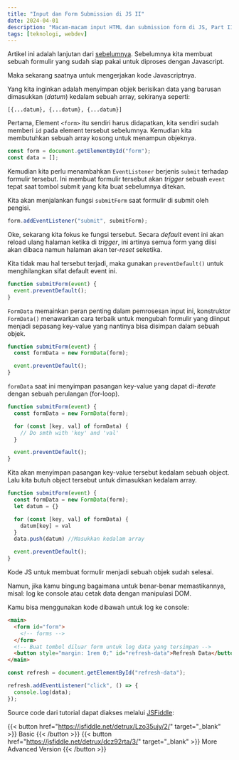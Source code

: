 ```yaml
---
title: "Input dan Form Submission di JS II"
date: 2024-04-01
description: "Macam-macam input HTML dan submission form di JS, Part II"
tags: [teknologi, webdev]
---
```


Artikel ini adalah lanjutan dari [sebelumnya](../01-04-2024-input-dan-form-submission-js-i/). Sebelumnya kita membuat sebuah formulir yang sudah siap pakai untuk diproses dengan Javascript.

Maka sekarang saatnya untuk mengerjakan kode Javascriptnya.

Yang kita inginkan adalah menyimpan objek berisikan data yang barusan dimasukkan (*datum*) kedalam sebuah array, sekiranya seperti:

```plain
[{...datum}, {...datum}, {...datum}]
```

Pertama, Element `<form>` itu sendiri harus didapatkan, kita sendiri sudah memberi `id` pada element tersebut sebelumnya. Kemudian kita membutuhkan sebuah array kosong untuk menampun objeknya.

```js
const form = document.getElementById("form");
const data = [];
```

Kemudian kita perlu menambahkan `EventListener` berjenis `submit` terhadap formulir tersebut. Ini membuat formulir tersebut akan *trigger* sebuah `event` tepat saat tombol submit yang kita buat sebelumnya ditekan.

Kita akan menjalankan fungsi `submitForm` saat formulir di submit oleh pengisi.

```js
form.addEventListener("submit", submitForm);
```

Oke, sekarang kita fokus ke fungsi tersebut. Secara *default* event ini akan reload ulang halaman ketika di *trigger*, ini artinya semua form yang diisi akan dibaca namun halaman akan ter-*reset* seketika.

Kita tidak mau hal tersebut terjadi, maka gunakan `preventDefault()` untuk menghilangkan sifat default event ini.

```js
function submitForm(event) {
  event.preventDefault();
}
```

`FormData` memainkan peran penting dalam pemrosesan input ini, konstruktor `FormData()` menawarkan cara terbaik untuk mengubah formulir yang diinput menjadi sepasang key-value yang nantinya bisa disimpan dalam sebuah objek.

```js
function submitForm(event) {
  const formData = new FormData(form);

  event.preventDefault();
}
```

`formData` saat ini menyimpan pasangan key-value yang dapat di-*iterate* dengan sebuah perulangan (for-loop).

```js
function submitForm(event) {
  const formData = new FormData(form);

  for (const [key, val] of formData) {
    // Do smth with 'key' and 'val'
  }

  event.preventDefault();
}
```

Kita akan menyimpan pasangan key-value tersebut kedalam sebuah object. Lalu kita butuh object tersebut untuk dimasukkan kedalam array.

```js
function submitForm(event) {
  const formData = new FormData(form);
  let datum = {}

  for (const [key, val] of formData) {
    datum[key] = val
  }
  data.push(datum) //Masukkan kedalam array

  event.preventDefault();
}
```

Kode JS untuk membuat formulir menjadi sebuah objek sudah selesai.

Namun, jika kamu bingung bagaimana untuk benar-benar memastikannya, misal: log ke console atau cetak data dengan manipulasi DOM.

Kamu bisa menggunakan kode dibawah untuk log ke console:

```html
<main>
  <form id="form">
    <!-- forms -->
  </form>
  <!-- Buat tombol diluar form untuk log data yang tersimpan -->
  <button style="margin: 1rem 0;" id="refresh-data">Refresh Data</button>
</main>
```
```js
const refresh = document.getElementById("refresh-data");

refresh.addEventListener("click", () => {
  console.log(data);
});
```

Source code dari tutorial dapat diakses melalui [JSFiddle](https://www.jsfiddle.net):

{{< button href="https://jsfiddle.net/detrux/Lzo35ujy/2/" target="_blank" >}}
Basic
{{< /button >}}
{{< button href="https://jsfiddle.net/detrux/dcz92rta/3/" target="_blank" >}}
More Advanced Version
{{< /button >}}
